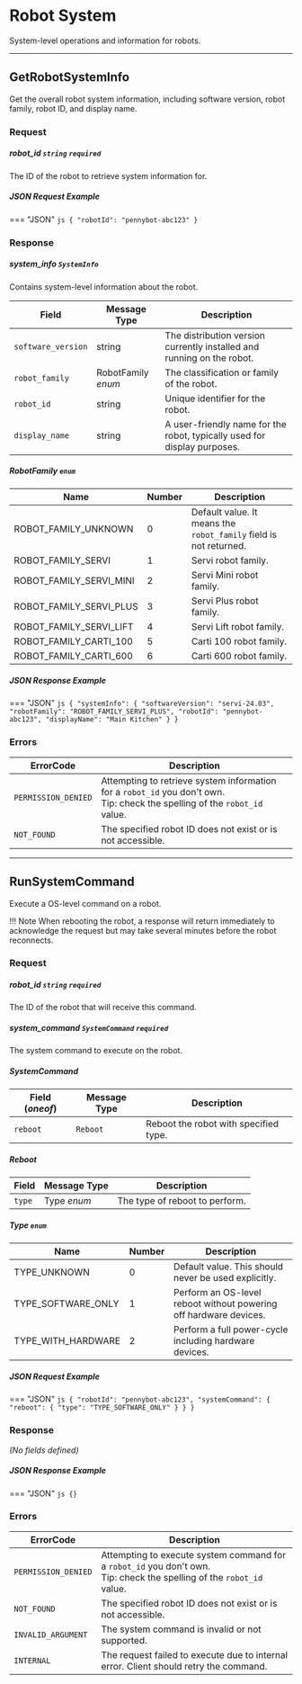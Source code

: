 # Robot System

System-level operations and information for robots.

-----------
## GetRobotSystemInfo

Get the overall robot system information, including software version, robot family, robot ID, and display name.

### Request

##### robot_id `string` `required`
The ID of the robot to retrieve system information for.

##### JSON Request Example
=== "JSON"
    ```js
      {
        "robotId": "pennybot-abc123"
      }
    ```

### Response

##### system_info `SystemInfo`
Contains system-level information about the robot.

| Field | Message Type | Description |
|------|------|-------------|
| `software_version` | string | The distribution version currently installed and running on the robot. |
| `robot_family` | RobotFamily *enum* | The classification or family of the robot. |
| `robot_id` | string | Unique identifier for the robot. |
| `display_name` | string | A user-friendly name for the robot, typically used for display purposes. |

##### RobotFamily `enum`
| Name | Number | Description |
|------|--------|-------------|
| ROBOT_FAMILY_UNKNOWN | 0 | Default value. It means the `robot_family` field is not returned. |
| ROBOT_FAMILY_SERVI | 1 | Servi robot family. |
| ROBOT_FAMILY_SERVI_MINI | 2 | Servi Mini robot family. |
| ROBOT_FAMILY_SERVI_PLUS | 3 | Servi Plus robot family. |
| ROBOT_FAMILY_SERVI_LIFT | 4 | Servi Lift robot family. |
| ROBOT_FAMILY_CARTI_100 | 5 | Carti 100 robot family. |
| ROBOT_FAMILY_CARTI_600 | 6 | Carti 600 robot family. |

##### JSON Response Example
=== "JSON"
    ```js
      {
        "systemInfo": {
          "softwareVersion": "servi-24.03",
          "robotFamily": "ROBOT_FAMILY_SERVI_PLUS",
          "robotId": "pennybot-abc123",
          "displayName": "Main Kitchen"
        }
      }
    ```

### Errors
| ErrorCode  | Description |
|------------|-------------|
| `PERMISSION_DENIED` | Attempting to retrieve system information for a `robot_id` you don't own. <br /> Tip: check the spelling of the `robot_id` value. |
| `NOT_FOUND` | The specified robot ID does not exist or is not accessible. |

-----------
## RunSystemCommand

Execute a OS-level command on a robot.

!!! Note
    When rebooting the robot, a response will return immediately to acknowledge the request but may take several minutes before the robot reconnects.

### Request

##### robot_id `string` `required`
The ID of the robot that will receive this command.

##### system_command `SystemCommand` `required`
The system command to execute on the robot.

##### SystemCommand
| Field (*oneof*) | Message Type | Description |
|------------|-------------| ---|
| `reboot` | `Reboot` | Reboot the robot with specified type. |

##### Reboot
| Field | Message Type | Description |
|------|------|-------------|
| `type` | Type *enum* | The type of reboot to perform. |

##### Type `enum`
| Name | Number | Description |
|------|--------|-------------|
| TYPE_UNKNOWN | 0 | Default value. This should never be used explicitly. |
| TYPE_SOFTWARE_ONLY | 1 | Perform an OS-level reboot without powering off hardware devices. |
| TYPE_WITH_HARDWARE | 2 | Perform a full power-cycle including hardware devices. |

##### JSON Request Example
=== "JSON"
    ```js
      {
        "robotId": "pennybot-abc123",
        "systemCommand": {
          "reboot": {
            "type": "TYPE_SOFTWARE_ONLY"
          }
        }
      }
    ```

### Response

*(No fields defined)*

##### JSON Response Example
=== "JSON"
    ```js
      {}
    ```

### Errors
| ErrorCode  | Description |
|------------|-------------|
| `PERMISSION_DENIED` | Attempting to execute system command for a `robot_id` you don't own. <br /> Tip: check the spelling of the `robot_id` value. |
| `NOT_FOUND` | The specified robot ID does not exist or is not accessible. |
| `INVALID_ARGUMENT` | The system command is invalid or not supported. |
| `INTERNAL` | The request failed to execute due to internal error. Client should retry the command. |
